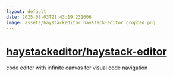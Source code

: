 ```yaml
---
layout: default
date: 2025-08-03T21:43:19.231606
image: assets/haystackeditor_haystack-editor_cropped.png
---
```


# [haystackeditor/haystack-editor](https://github.com/haystackeditor/haystack-editor)

code editor with infinite canvas for visual code navigation
